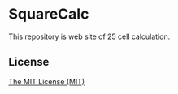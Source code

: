 # SquareCalc

This repository is web site of 25 cell calculation.

## License
[The MIT License (MIT)](https://github.com/mas0061/SquareCalc/blob/master/LICENSE.txt)
